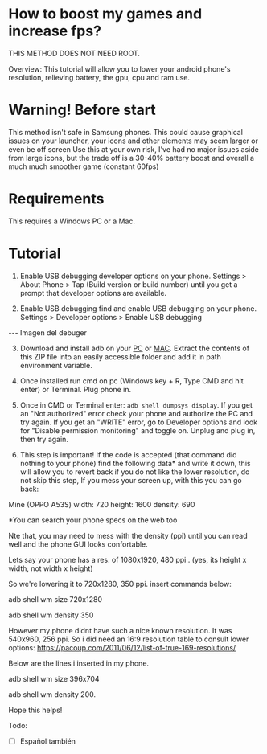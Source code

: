 # How to boost my games and increase fps?
THIS METHOD DOES NOT NEED ROOT.

Overview: This tutorial will allow you to lower your android phone's resolution, relieving battery, the gpu, cpu and ram use.

# Warning! Before start
This method isn't safe in Samsung phones.
This could cause graphical issues on your launcher, your icons and other elements may seem larger or even be off screen
Use this at your own risk, I've had no major issues aside from large icons, but the trade off is a 30-40% battery boost and overall a much much smoother game (constant 60fps)

# Requirements
This requires a Windows PC or a Mac.

# Tutorial

1. Enable USB debugging developer options on your phone. 
Settings > About Phone > Tap (Build version or build number) until you get a prompt that developer options are available.

2. Enable USB debugging find and enable USB debugging on your phone. 
Settings > Developer options > Enable USB debugging

--- Imagen del debuger

3. Download and install adb on your [PC](https://developer.android.com/studio/releases/platform-tools?hl=es-419) or [MAC](https://htc-one.gadgethacks.com/how-to/install-adb-fastboot-mac-os-x-send-commands-your-htc-one-0151178/). 
Extract the contents of this ZIP file into an easily accessible folder and add it in path environment variable.

4. Once installed run cmd on pc (Windows key + R, Type CMD and hit enter) or Terminal. Plug phone in.

5. Once in CMD or Terminal enter: ``adb shell dumpsys display``.
If you get an "Not authorized" error check your phone and authorize the PC and try again.
If you get an "WRITE" error, go to Developer options and look for "Disable permission monitoring" and toggle on. Unplug and plug in, then try again.

6. This step is important!
If the code is accepted (that command did nothing to your phone) find the following data* and write it down, this will allow you to revert back if you do not like the lower resolution, do not skip this step, If you mess your screen up, with this you can go back:

Mine (OPPO A53S) width: 720 height: 1600 density: 690

*You can search your phone specs on the web too

Nte that, you may need to mess with the density (ppi) until you can read well and the phone GUI looks confortable.

Lets say your phone has a res. of 1080x1920, 480 ppi.. (yes, its height x width, not width x height)

So we're lowering it to 720x1280, 350 ppi. insert commands below:

adb shell wm size 720x1280

adb shell wm density 350

However my phone didnt have such a nice known resolution. It was 540x960, 256 ppi. So i did need an 16:9 resolution table to consult lower options: https://pacoup.com/2011/06/12/list-of-true-169-resolutions/

Below are the lines i inserted in my phone.

adb shell wm size 396x704

adb shell wm density 200.

Hope this helps!

Todo:

- [ ] Español también
